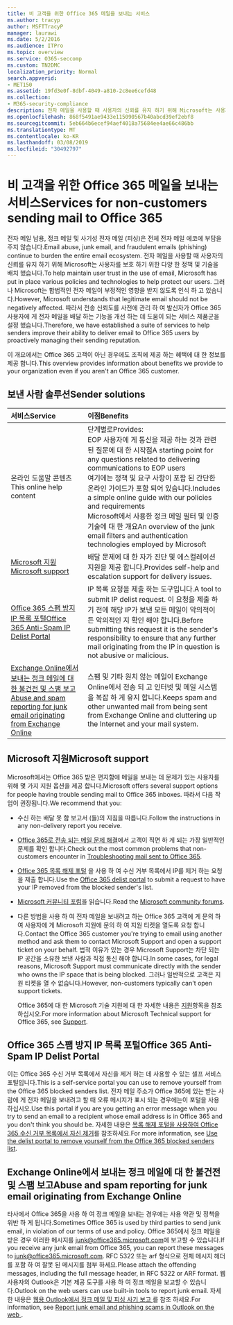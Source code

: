 ```yaml
---
title: 비 고객을 위한 Office 365 메일을 보내는 서비스
ms.author: tracyp
author: MSFTTracyP
manager: laurawi
ms.date: 5/2/2016
ms.audience: ITPro
ms.topic: overview
ms.service: O365-seccomp
ms.custom: TN2DMC
localization_priority: Normal
search.appverid:
- MET150
ms.assetid: 19fd3e0f-8dbf-4049-a810-2c8ee6cefd48
ms.collection:
- M365-security-compliance
description: 전자 메일을 사용할 때 사용자의 신뢰를 유지 하기 위해 Microsoft는 사용자를 보호 하기 위한 다양 한 정책 및 기술을 배치 했습니다.
ms.openlocfilehash: 868f5491ae9433e115090567b40abcd39ef2ebf8
ms.sourcegitcommit: 5eb664b6ecef94aef4018a75684ee4ae66c486bb
ms.translationtype: MT
ms.contentlocale: ko-KR
ms.lasthandoff: 03/08/2019
ms.locfileid: "30492797"
---
```

# <a name="services-for-non-customers-sending-mail-to-office-365"></a><span data-ttu-id="373bb-103">비 고객을 위한 Office 365 메일을 보내는 서비스</span><span class="sxs-lookup"><span data-stu-id="373bb-103">Services for non-customers sending mail to Office 365</span></span>
  
<span data-ttu-id="373bb-104">전자 메일 남용, 정크 메일 및 사기성 전자 메일 (피싱)은 전체 전자 메일 에코에 부담을 주지 않습니다.</span><span class="sxs-lookup"><span data-stu-id="373bb-104">Email abuse, junk email, and fraudulent emails (phishing) continue to burden the entire email ecosystem.</span></span> <span data-ttu-id="373bb-105">전자 메일을 사용할 때 사용자의 신뢰를 유지 하기 위해 Microsoft는 사용자를 보호 하기 위한 다양 한 정책 및 기술을 배치 했습니다.</span><span class="sxs-lookup"><span data-stu-id="373bb-105">To help maintain user trust in the use of email, Microsoft has put in place various policies and technologies to help protect our users.</span></span> <span data-ttu-id="373bb-106">그러나 Microsoft는 합법적인 전자 메일이 부정적인 영향을 받지 않도록 인식 하 고 있습니다.</span><span class="sxs-lookup"><span data-stu-id="373bb-106">However, Microsoft understands that legitimate email should not be negatively affected.</span></span> <span data-ttu-id="373bb-107">따라서 전송 신뢰도를 사전에 관리 하 여 발신자가 Office 365 사용자에 게 전자 메일을 배달 하는 기능을 개선 하는 데 도움이 되는 서비스 제품군을 설정 했습니다.</span><span class="sxs-lookup"><span data-stu-id="373bb-107">Therefore, we have established a suite of services to help senders improve their ability to deliver email to Office 365 users by proactively managing their sending reputation.</span></span>
  
<span data-ttu-id="373bb-108">이 개요에서는 Office 365 고객이 아닌 경우에도 조직에 제공 하는 혜택에 대 한 정보를 제공 합니다.</span><span class="sxs-lookup"><span data-stu-id="373bb-108">This overview provides information about benefits we provide to your organization even if you aren't an Office 365 customer.</span></span>
  
## <a name="sender-solutions"></a><span data-ttu-id="373bb-109">보낸 사람 솔루션</span><span class="sxs-lookup"><span data-stu-id="373bb-109">Sender solutions</span></span>
<span data-ttu-id="373bb-110"><a name="sectionSection0"> </a></span><span class="sxs-lookup"><span data-stu-id="373bb-110"></span></span>

|<span data-ttu-id="373bb-111">**서비스**</span><span class="sxs-lookup"><span data-stu-id="373bb-111">**Service**</span></span>|<span data-ttu-id="373bb-112">**이점**</span><span class="sxs-lookup"><span data-stu-id="373bb-112">**Benefits**</span></span>|
|:-----|:-----|
|<span data-ttu-id="373bb-113">온라인 도움말 콘텐츠</span><span class="sxs-lookup"><span data-stu-id="373bb-113">This online help content</span></span>  <br/> | <span data-ttu-id="373bb-114">단계별로</span><span class="sxs-lookup"><span data-stu-id="373bb-114">Provides:</span></span>  <br/>  <span data-ttu-id="373bb-115">EOP 사용자에 게 통신을 제공 하는 것과 관련 된 질문에 대 한 시작점</span><span class="sxs-lookup"><span data-stu-id="373bb-115">A starting point for any questions related to delivering communications to EOP users</span></span>  <br/>  <span data-ttu-id="373bb-116">여기에는 정책 및 요구 사항이 포함 된 간단한 온라인 가이드가 포함 되어 있습니다.</span><span class="sxs-lookup"><span data-stu-id="373bb-116">Includes a simple online guide with our policies and requirements</span></span>  <br/>  <span data-ttu-id="373bb-117">Microsoft에서 사용한 정크 메일 필터 및 인증 기술에 대 한 개요</span><span class="sxs-lookup"><span data-stu-id="373bb-117">An overview of the junk email filters and authentication technologies employed by Microsoft</span></span>  <br/> |
|[<span data-ttu-id="373bb-118">Microsoft 지원</span><span class="sxs-lookup"><span data-stu-id="373bb-118">Microsoft support</span></span>](services-for-non-customers.md#AboutSupport) <br/> |<span data-ttu-id="373bb-119">배달 문제에 대 한 자가 진단 및 에스컬레이션 지원을 제공 합니다.</span><span class="sxs-lookup"><span data-stu-id="373bb-119">Provides self-help and escalation support for delivery issues.</span></span>  <br/> |
|[<span data-ttu-id="373bb-120">Office 365 스팸 방지 IP 목록 포털</span><span class="sxs-lookup"><span data-stu-id="373bb-120">Office 365 Anti-Spam IP Delist Portal</span></span>](services-for-non-customers.md#DelistPortal) <br/> |<span data-ttu-id="373bb-121">IP 목록 요청을 제출 하는 도구입니다.</span><span class="sxs-lookup"><span data-stu-id="373bb-121">A tool to submit IP delist request.</span></span> <span data-ttu-id="373bb-122">이 요청을 제출 하기 전에 해당 IP가 보낸 모든 메일이 악의적이 든 악의적인 지 확인 해야 합니다.</span><span class="sxs-lookup"><span data-stu-id="373bb-122">Before submitting this request it is the sender's responsibility to ensure that any further mail originating from the IP in question is not abusive or malicious.</span></span>  <br/> |
|[<span data-ttu-id="373bb-123">Exchange Online에서 보내는 정크 메일에 대 한 불건전 및 스팸 보고</span><span class="sxs-lookup"><span data-stu-id="373bb-123">Abuse and spam reporting for junk email originating from Exchange Online</span></span>](services-for-non-customers.md#ReportOurJunk) <br/> |<span data-ttu-id="373bb-124">스팸 및 기타 원치 않는 메일이 Exchange Online에서 전송 되 고 인터넷 및 메일 시스템을 복잡 하 게 유지 합니다.</span><span class="sxs-lookup"><span data-stu-id="373bb-124">Keeps spam and other unwanted mail from being sent from Exchange Online and cluttering up the Internet and your mail system.</span></span>  <br/> |
   
## <a name="microsoft-support"></a><span data-ttu-id="373bb-125">Microsoft 지원</span><span class="sxs-lookup"><span data-stu-id="373bb-125">Microsoft support</span></span>
<span data-ttu-id="373bb-126"><a name="AboutSupport"> </a></span><span class="sxs-lookup"><span data-stu-id="373bb-126"></span></span>

<span data-ttu-id="373bb-127">Microsoft에서는 Office 365 받은 편지함에 메일을 보내는 데 문제가 있는 사용자를 위해 몇 가지 지원 옵션을 제공 합니다.</span><span class="sxs-lookup"><span data-stu-id="373bb-127">Microsoft offers several support options for people having trouble sending mail to Office 365 inboxes.</span></span> <span data-ttu-id="373bb-128">따라서 다음 작업이 권장됩니다.</span><span class="sxs-lookup"><span data-stu-id="373bb-128">We recommend that you:</span></span>
  
- <span data-ttu-id="373bb-129">수신 하는 배달 못 함 보고서 (들)의 지침을 따릅니다.</span><span class="sxs-lookup"><span data-stu-id="373bb-129">Follow the instructions in any non-delivery report you receive.</span></span>
    
- <span data-ttu-id="373bb-130">[Office 365로 전송 되는 메일 문제 해결](troubleshooting-mail-sent-to-office-365.md)에서 고객이 직면 하 게 되는 가장 일반적인 문제를 확인 합니다.</span><span class="sxs-lookup"><span data-stu-id="373bb-130">Check out the most common problems that non-customers encounter in [Troubleshooting mail sent to Office 365](troubleshooting-mail-sent-to-office-365.md).</span></span>
    
- <span data-ttu-id="373bb-131">[Office 365 목록 해제 포털](https://sender.office.com) 을 사용 하 여 수신 거부 목록에서 IP를 제거 하는 요청을 제출 합니다.</span><span class="sxs-lookup"><span data-stu-id="373bb-131">Use the [Office 365 delist portal](https://sender.office.com) to submit a request to have your IP removed from the blocked sender's list.</span></span> 
    
- <span data-ttu-id="373bb-132">[Microsoft 커뮤니티 포럼](https://community.office365.com/en-us/f/)을 읽습니다.</span><span class="sxs-lookup"><span data-stu-id="373bb-132">Read the [Microsoft community forums](https://community.office365.com/en-us/f/).</span></span>
    
- <span data-ttu-id="373bb-133">다른 방법을 사용 하 여 전자 메일을 보내려고 하는 Office 365 고객에 게 문의 하 여 사용자에 게 Microsoft 지원에 문의 하 여 지원 티켓을 열도록 요청 합니다.</span><span class="sxs-lookup"><span data-stu-id="373bb-133">Contact the Office 365 customer you're trying to email using another method and ask them to contact Microsoft Support and open a support ticket on your behalf.</span></span> <span data-ttu-id="373bb-134">법적 이유가 있는 경우 Microsoft Support는 차단 되는 IP 공간을 소유한 보낸 사람과 직접 통신 해야 합니다.</span><span class="sxs-lookup"><span data-stu-id="373bb-134">In some cases, for legal reasons, Microsoft Support must communicate directly with the sender who owns the IP space that is being blocked.</span></span> <span data-ttu-id="373bb-135">그러나 일반적으로 고객은 지원 티켓을 열 수 없습니다.</span><span class="sxs-lookup"><span data-stu-id="373bb-135">However, non-customers typically can't open support tickets.</span></span>
    
     <span data-ttu-id="373bb-136">Office 365에 대 한 Microsoft 기술 지원에 대 한 자세한 내용은 [지원](https://technet.microsoft.com/library/office-365-support.aspx)항목을 참조 하십시오.</span><span class="sxs-lookup"><span data-stu-id="373bb-136">For more information about Microsoft Technical support for Office 365, see [Support](https://technet.microsoft.com/library/office-365-support.aspx).</span></span>
    
## <a name="office-365-anti-spam-ip-delist-portal"></a><span data-ttu-id="373bb-137">Office 365 스팸 방지 IP 목록 포털</span><span class="sxs-lookup"><span data-stu-id="373bb-137">Office 365 Anti-Spam IP Delist Portal</span></span>
<span data-ttu-id="373bb-138"><a name="DelistPortal"> </a></span><span class="sxs-lookup"><span data-stu-id="373bb-138"></span></span>

<span data-ttu-id="373bb-139">이는 Office 365 수신 거부 목록에서 자신을 제거 하는 데 사용할 수 있는 셀프 서비스 포털입니다.</span><span class="sxs-lookup"><span data-stu-id="373bb-139">This is a self-service portal you can use to remove yourself from the Office 365 blocked senders list.</span></span> <span data-ttu-id="373bb-140">전자 메일 주소가 Office 365에 있는 받는 사람에 게 전자 메일을 보내려고 할 때 오류 메시지가 표시 되는 경우에는이 포털을 사용 하십시오.</span><span class="sxs-lookup"><span data-stu-id="373bb-140">Use this portal if you are you getting an error message when you try to send an email to a recipient whose email address is in Office 365 and you don't think you should be.</span></span> <span data-ttu-id="373bb-141">자세한 내용은 [목록 해제 포털을 사용하여 Office 365 수신 거부 목록에서 자신 제거](use-the-delist-portal-to-remove-yourself-from-the-office-365-blocked-senders-lis.md)를 참조하세요.</span><span class="sxs-lookup"><span data-stu-id="373bb-141">For more information, see [Use the delist portal to remove yourself from the Office 365 blocked senders list](use-the-delist-portal-to-remove-yourself-from-the-office-365-blocked-senders-lis.md).</span></span>
  
## <a name="abuse-and-spam-reporting-for-junk-email-originating-from-exchange-online"></a><span data-ttu-id="373bb-142">Exchange Online에서 보내는 정크 메일에 대 한 불건전 및 스팸 보고</span><span class="sxs-lookup"><span data-stu-id="373bb-142">Abuse and spam reporting for junk email originating from Exchange Online</span></span>
<span data-ttu-id="373bb-143"><a name="ReportOurJunk"> </a></span><span class="sxs-lookup"><span data-stu-id="373bb-143"></span></span>

<span data-ttu-id="373bb-144">타사에서 Office 365을 사용 하 여 정크 메일을 보내는 경우에는 사용 약관 및 정책을 위반 하 게 됩니다.</span><span class="sxs-lookup"><span data-stu-id="373bb-144">Sometimes Office 365 is used by third parties to send junk email, in violation of our terms of use and policy.</span></span> <span data-ttu-id="373bb-145">Office 365에서 정크 메일을 받은 경우 이러한 메시지를 [junk@office365.microsoft.com](mailto:junk@office365.microsoft.com)에 보고할 수 있습니다.</span><span class="sxs-lookup"><span data-stu-id="373bb-145">If you receive any junk email from Office 365, you can report these messages to [junk@office365.microsoft.com](mailto:junk@office365.microsoft.com).</span></span> <span data-ttu-id="373bb-146">RFC 5322 또는 arf 형식으로 전체 메시지 헤더를 포함 하 여 잘못 된 메시지를 첨부 하세요.</span><span class="sxs-lookup"><span data-stu-id="373bb-146">Please attach the offending messages, including the full message header, in RFC 5322 or ARF format.</span></span> <span data-ttu-id="373bb-147">웹 사용자의 Outlook은 기본 제공 도구를 사용 하 여 정크 메일을 보고할 수 있습니다.</span><span class="sxs-lookup"><span data-stu-id="373bb-147">Outlook on the web users can use built-in tools to report junk email.</span></span> <span data-ttu-id="373bb-148">자세한 내용은 [웹용 Outlook에서 정크 메일 및 피싱 사기 보고 ](report-junk-email-and-phishing-scams-in-outlook-on-the-web-eop.md)를 참조 하세요.</span><span class="sxs-lookup"><span data-stu-id="373bb-148">For information, see [Report junk email and phishing scams in Outlook on the web ](report-junk-email-and-phishing-scams-in-outlook-on-the-web-eop.md).</span></span>
  

